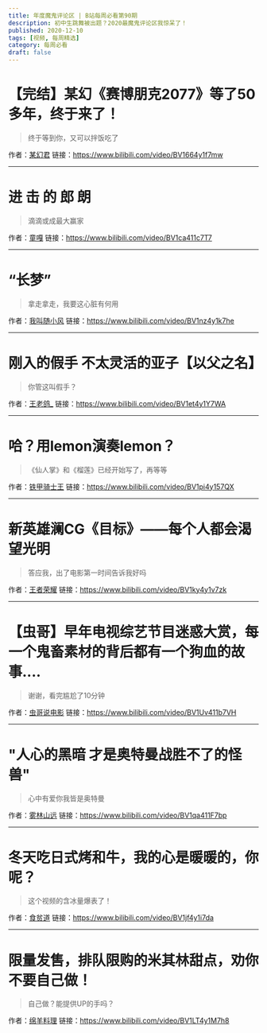 ```yaml
---
title: 年度魔鬼评论区 | B站每周必看第90期
description: 初中生跳舞被出题？2020最魔鬼评论区我惊呆了！
published: 2020-12-10
tags: [视频, 每周精选]
category: 每周必看
draft: false
---
```


# 【完结】某幻《赛博朋克2077》等了50多年，终于来了！
> 终于等到你，又可以拌饭吃了

作者：[某幻君](https://space.bilibili.com/1577804)
链接：https://www.bilibili.com/video/BV1664y1f7mw

---

# 进 击 的 郎 朗
> 滴滴或成最大赢家

作者：[童嘎](https://space.bilibili.com/15397794)
链接：https://www.bilibili.com/video/BV1ca411c7T7

---

# “长梦”
> 拿走拿走，我要这心脏有何用

作者：[我叫随小风](https://space.bilibili.com/259551152)
链接：https://www.bilibili.com/video/BV1nz4y1k7he

---

# 刚入的假手 不太灵活的亚子【以父之名】
> 你管这叫假手？

作者：[王老鸽_](https://space.bilibili.com/324074283)
链接：https://www.bilibili.com/video/BV1et4y1Y7WA

---

# 哈？用lemon演奏lemon？
> 《仙人掌》和《榴莲》已经开始写了，再等等

作者：[铁甲骑士王](https://space.bilibili.com/19409332)
链接：https://www.bilibili.com/video/BV1pi4y157QX

---

# 新英雄澜CG《目标》——每个人都会渴望光明
> 答应我，出了电影第一时间告诉我好吗

作者：[王者荣耀](https://space.bilibili.com/57863910)
链接：https://www.bilibili.com/video/BV1ky4y1v7zk

---

# 【虫哥】早年电视综艺节目迷惑大赏，每一个鬼畜素材的背后都有一个狗血的故事....
> 谢谢，看完尴尬了10分钟

作者：[虫哥说电影](https://space.bilibili.com/29296192)
链接：https://www.bilibili.com/video/BV1Uv411b7VH

---

# "人心的黑暗 才是奥特曼战胜不了的怪兽"
> 心中有爱你我皆是奥特曼

作者：[雾林山远](https://space.bilibili.com/18612521)
链接：https://www.bilibili.com/video/BV1qa411F7bp

---

# 冬天吃日式烤和牛，我的心是暖暖的，你呢？
> 这个视频的含冰量爆表了！

作者：[食贫道](https://space.bilibili.com/39627524)
链接：https://www.bilibili.com/video/BV1jf4y1i7da

---

# 限量发售，排队限购的米其林甜点，劝你不要自己做！
> 自己做？能提供UP的手吗？

作者：[绵羊料理](https://space.bilibili.com/18202105)
链接：https://www.bilibili.com/video/BV1LT4y1M7h8

